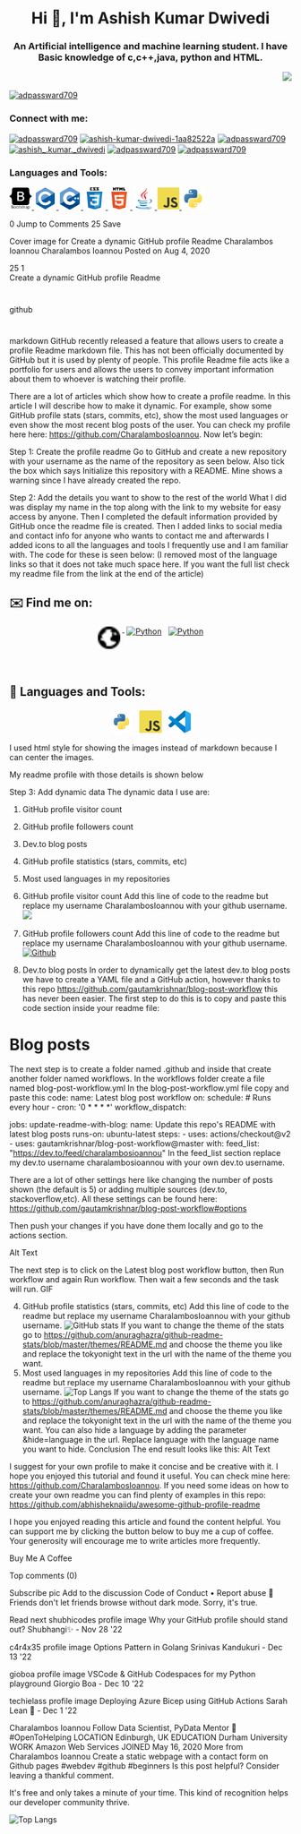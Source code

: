 <h1 align="center">Hi 👋, I'm Ashish Kumar Dwivedi</h1>
<h3 align="center">An Artificial intelligence and machine learning student. I have Basic knowledge of c,c++,java, python and HTML.</h3>
<p align = "right"><a href="https://github.com/ad-dev-2111" target="blank">
<img src="https://user-images.githubusercontent.com/98655829/194303695-2f6d15ae-c49b-4a0f-9153-7b316c2350f6.gif"/></a>
 </p>

<p align="left"> <a href="https://twitter.com/adpassward709" target="blank"><img src="https://img.shields.io/twitter/follow/adpassward709?logo=twitter&style=for-the-badge" alt="adpassward709" /></a> </p>



<p align="left">
 <h3 align="left">Connect with me:</h3>
<a href="https://twitter.com/adpassward709" target="blank"><img align="center" src="https://raw.githubusercontent.com/rahuldkjain/github-profile-readme-generator/master/src/images/icons/Social/twitter.svg" alt="adpassward709" height="30" width="40" /></a>
<a href="https://linkedin.com/in/ashish-kumar-dwivedi-1aa82522a" target="blank"><img align="center" src="https://raw.githubusercontent.com/rahuldkjain/github-profile-readme-generator/master/src/images/icons/Social/linked-in-alt.svg" alt="ashish-kumar-dwivedi-1aa82522a" height="30" width="40" /></a>
<a href="https://fb.com/adpassward709" target="blank"><img align="center" src="https://raw.githubusercontent.com/rahuldkjain/github-profile-readme-generator/master/src/images/icons/Social/facebook.svg" alt="adpassward709" height="30" width="40" /></a>
<a href="https://instagram.com/ashish_.kumar._dwivedi" target="blank"><img align="center" src="https://raw.githubusercontent.com/rahuldkjain/github-profile-readme-generator/master/src/images/icons/Social/instagram.svg" alt="ashish_.kumar._dwivedi" height="30" width="40" /></a>
<a href="https://www.hackerrank.com/adpassward709" target="blank"><img align="center" src="https://raw.githubusercontent.com/rahuldkjain/github-profile-readme-generator/master/src/images/icons/Social/hackerrank.svg" alt="adpassward709" height="30" width="40" /></a>
<a href="https://auth.geeksforgeeks.org/user/adpassward709" target="blank"><img align="center" src="https://raw.githubusercontent.com/rahuldkjain/github-profile-readme-generator/master/src/images/icons/Social/geeks-for-geeks.svg" alt="adpassward709" height="30" width="40" /></a>
</p>

<h3 align="left">Languages and Tools:</h3>
<p align="left"> <a href="https://getbootstrap.com" target="_blank" rel="noreferrer"> <img src="https://raw.githubusercontent.com/devicons/devicon/master/icons/bootstrap/bootstrap-plain-wordmark.svg" alt="bootstrap" width="40" height="40"/> </a> <a href="https://www.cprogramming.com/" target="_blank" rel="noreferrer"> <img src="https://raw.githubusercontent.com/devicons/devicon/master/icons/c/c-original.svg" alt="c" width="40" height="40"/> </a> <a href="https://www.w3schools.com/cpp/" target="_blank" rel="noreferrer"> <img src="https://raw.githubusercontent.com/devicons/devicon/master/icons/cplusplus/cplusplus-original.svg" alt="cplusplus" width="40" height="40"/> </a> <a href="https://www.w3schools.com/css/" target="_blank" rel="noreferrer"> <img src="https://raw.githubusercontent.com/devicons/devicon/master/icons/css3/css3-original-wordmark.svg" alt="css3" width="40" height="40"/> </a> <a href="https://www.w3.org/html/" target="_blank" rel="noreferrer"> <img src="https://raw.githubusercontent.com/devicons/devicon/master/icons/html5/html5-original-wordmark.svg" alt="html5" width="40" height="40"/> </a> <a href="https://www.java.com" target="_blank" rel="noreferrer"> <img src="https://raw.githubusercontent.com/devicons/devicon/master/icons/java/java-original.svg" alt="java" width="40" height="40"/> </a> <a href="https://developer.mozilla.org/en-US/docs/Web/JavaScript" target="_blank" rel="noreferrer"> <img src="https://raw.githubusercontent.com/devicons/devicon/master/icons/javascript/javascript-original.svg" alt="javascript" width="40" height="40"/> </a> <a href="https://www.python.org" target="_blank" rel="noreferrer"> <img src="https://raw.githubusercontent.com/devicons/devicon/master/icons/python/python-original.svg" alt="python" width="40" height="40"/> </a> </p>

0
Jump to Comments
25
Save

Cover image for Create a dynamic GitHub profile Readme
Charalambos Ioannou
Charalambos Ioannou
Posted on Aug 4, 2020

 25  1  
Create a dynamic GitHub profile Readme
#
github
#
markdown
GitHub recently released a feature that allows users to create a profile Readme markdown file. This has not been officially documented by GitHub but it is used by plenty of people. This profile Readme file acts like a portfolio for users and allows the users to convey important information about them to whoever is watching their profile.

There are a lot of articles which show how to create a profile readme. In this article I will describe how to make it dynamic. For example, show some GitHub profile stats (stars, commits, etc), show the most used languages or even show the most recent blog posts of the user. You can check my profile here here: https://github.com/CharalambosIoannou. Now let’s begin:

Step 1: Create the profile readme
Go to GitHub and create a new repository with your username as the name of the repository as seen below. Also tick the box which says Initialize this repository with a README. Mine shows a warning since I have already created the repo.


Step 2: Add the details you want to show to the rest of the world
What I did was display my name in the top along with the link to my website for easy access by anyone.
Then I completed the default information provided by GitHub once the readme file is created.
Then I added links to social media and contact info for anyone who wants to contact me and afterwards I added icons to all the languages and tools I frequently use and I am familiar with. The code for these is seen below: (I removed most of the language links so that it does not take much space here. If you want the full list check my readme file from the link at the end of the article)
## ✉️ Find me on:


<p align="center">
 <a href="https://charalambosioannou.github.io/" target="_blank" rel="noopener noreferrer"> <img src="https://raw.githubusercontent.com/iconic/open-iconic/master/svg/globe.svg" alt="Python" height="40" style="vertical-align:top; margin:4px"> </a>
 <a href="https://linkedin.com/in/charalambosioannou" target="_blank" rel="noopener noreferrer"> <img src="https://cdn.jsdelivr.net/npm/simple-icons@v3/icons/linkedin.svg" alt="Python" height="40" style="vertical-align:top; margin:4px"></a>
 <a href="mailto:cioannou1997@gmail.com"> <img src="https://cdn.jsdelivr.net/npm/simple-icons@v3/icons/gmail.svg" alt="Python" height="40" style="vertical-align:top; margin:4px"></a>
</p>

<br />

## 🧰 Languages and Tools:
<p align="center">
<img src="https://raw.githubusercontent.com/github/explore/80688e429a7d4ef2fca1e82350fe8e3517d3494d/topics/python/python.png" alt="Python" height="40" style="vertical-align:top; margin:4px">
<img src="https://raw.githubusercontent.com/github/explore/80688e429a7d4ef2fca1e82350fe8e3517d3494d/topics/javascript/javascript.png" alt="Javascript" height="40" style="vertical-align:top; margin:4px">
<img src="https://raw.githubusercontent.com/github/explore/80688e429a7d4ef2fca1e82350fe8e3517d3494d/topics/visual-studio-code/visual-studio-code.png" alt="VS Code" height="40" style="vertical-align:top; margin:4px">
</p>
I used html style for showing the images instead of markdown because I can center the images.

My readme profile with those details is shown below


Step 3: Add dynamic data
The dynamic data I use are:

1) GitHub profile visitor count
2) GitHub profile followers count
3) Dev.to blog posts
4) GitHub profile statistics (stars, commits, etc)
5) Most used languages in my repositories

1) GitHub profile visitor count
Add this line of code to the readme but replace my username CharalambosIoannou with your github username.
![](https://visitor-badge.laobi.icu/badge?page_id=CharalambosIoannou.CharalambosIoannou)
2) GitHub profile followers count
Add this line of code to the readme but replace my username CharalambosIoannou with your github username.
[![Github](https://img.shields.io/github/followers/CharalambosIoannou?label=Follow&style=social)](https://github.com/CharalambosIoannou)
3) Dev.to blog posts
In order to dynamically get the latest dev.to blog posts we have to create a YAML file and a GitHub action, however thanks to this repo https://github.com/gautamkrishnar/blog-post-workflow this has never been easier.
The first step to do this is to copy and paste this code section inside your readme file:
# Blog posts
<!-- BLOG-POST-LIST:START -->
<!-- BLOG-POST-LIST:END -->
The next step is to create a folder named .github and inside that create another folder named workflows.
In the workflows folder create a file named blog-post-workflow.yml
In the blog-post-workflow.yml file copy and paste this code:
name: Latest blog post workflow
on:
  schedule:
    # Runs every hour
    - cron: '0 * * * *'
  workflow_dispatch:

jobs:
  update-readme-with-blog:
    name: Update this repo's README with latest blog posts
    runs-on: ubuntu-latest
    steps:
      - uses: actions/checkout@v2
      - uses: gautamkrishnar/blog-post-workflow@master
        with:
          feed_list: "https://dev.to/feed/charalambosioannou"
In the feed_list section replace my dev.to username charalambosioannou with your own dev.to username.

There are a lot of other settings here like changing the number of posts shown (the default is 5) or adding multiple sources (dev.to, stackoverflow,etc). All these settings can be found here: https://github.com/gautamkrishnar/blog-post-workflow#options

Then push your changes if you have done them locally and go to the actions section.

Alt Text

The next step is to click on the Latest blog post workflow button, then Run workflow and again Run workflow. Then wait a few seconds and the task will run.
GIF

4) GitHub profile statistics (stars, commits, etc)
Add this line of code to the readme but replace my username CharalambosIoannou with your github username.
![GitHub stats](https://github-readme-stats.vercel.app/api?username=CharalambosIoannou&show_icons=true&theme=tokyonight)
If you want to change the theme of the stats go to https://github.com/anuraghazra/github-readme-stats/blob/master/themes/README.md and choose the theme you like and replace the tokyonight text in the url with the name of the theme you want.
5) Most used languages in my repositories
Add this line of code to the readme but replace my username CharalambosIoannou with your github username.
![Top Langs](https://github-readme-stats.vercel.app/api/top-langs/?username=CharalambosIoannou&theme=tokyonight)
If you want to change the theme of the stats go to https://github.com/anuraghazra/github-readme-stats/blob/master/themes/README.md and choose the theme you like and replace the tokyonight text in the url with the name of the theme you want.
You can also hide a language by adding the parameter &hide=language in the url. Replace language with the language name you want to hide.
Conclusion
The end result looks like this:
Alt Text

I suggest for your own profile to make it concise and be creative with it. I hope you enjoyed this tutorial and found it useful. You can check mine here: https://github.com/CharalambosIoannou. If you need some ideas on how to create your own readme you can find plenty of examples in this repo: https://github.com/abhisheknaiidu/awesome-github-profile-readme

I hope you enjoyed reading this article and found the content helpful. You can support me by clicking the button below to buy me a cup of coffee. Your generosity will encourage me to write articles more frequently.

Buy Me A Coffee

Top comments (0)

Subscribe
pic
Add to the discussion
Code of Conduct • Report abuse
🌚 Friends don't let friends browse without dark mode.
Sorry, it's true.

Read next
shubhicodes profile image
Why your GitHub profile should stand out?
Shubhangi✨ - Nov 28 '22

c4r4x35 profile image
Options Pattern in Golang
Srinivas Kandukuri - Dec 13 '22

gioboa profile image
VSCode & GitHub Codespaces for my Python playground
Giorgio Boa - Dec 10 '22

techielass profile image
Deploying Azure Bicep using GitHub Actions
Sarah Lean 🏴󠁧󠁢 - Dec 1 '22


Charalambos Ioannou
Follow
Data Scientist, PyData Mentor 💛#OpenToHelping
LOCATION
Edinburgh, UK
EDUCATION
Durham University
WORK
Amazon Web Services
JOINED
May 16, 2020
More from Charalambos Ioannou
Create a static webpage with a contact form on Github pages
#webdev #github #beginners
Is this post helpful?
Consider leaving a thankful comment.

It's free and only takes a minute of your time. This kind of recognition helps our developer community thrive.

![Top Langs](https://github-readme-stats.vercel.app/api/top-langs/?username=ad-dev-2111&theme=tokyonight)

